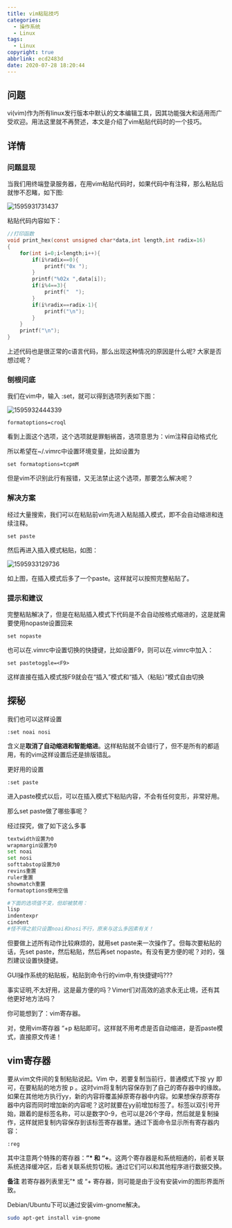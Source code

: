 ```yaml
---
title: vim粘贴技巧
categories:
  - 操作系统
  - Linux
tags:
  - Linux
copyright: true
abbrlink: ecd2483d
date: 2020-07-28 18:20:44
---
```


## 问题

vi(vim)作为所有linux发行版本中默认的文本编辑工具，因其功能强大和适用而广受欢迎。用法这里就不再赘述，本文是介绍了vim粘贴代码时的一个技巧。



<!--more-->

## 详情

### 问题显现

当我们用终端登录服务器，在用vim粘贴代码时，如果代码中有注释，那么粘贴后就惨不忍睹，如下图:

![1595931731437](vim粘贴技巧/1.png)

粘贴代码内容如下：

```c
//打印函数
void print_hex(const unsigned char*data,int length,int radix=16)
{
    for(int i=0;i<length;i++){
        if(i%radix==0){
            printf("0x ");
        }
        printf("%02x ",data[i]);
        if(i%4==3){
            printf("  ");
        }
        if(i%radix==radix-1){
            printf("\n");
        }
    }
    printf("\n");
}
```

上述代码也是很正常的c语言代码，那么出现这种情况的原因是什么呢?  大家是否想过呢？

### 刨根问底

我们在vim中，输入 :set，就可以得到选项列表如下图：

![1595932444339](vim粘贴技巧/2.png)

```
formatoptions=croql
```

看到上面这个选项，这个选项就是罪魁祸首，选项意思为：vim注释自动格式化

所以希望在~/.vimrc中设置环境变量，比如设置为 

```
set formatoptions=tcpmM
```

但是vim不识别此行有报错，又无法禁止这个选项，那要怎么解决呢？

### 解决方案

经过大量搜索，我们可以在粘贴前vim先进入粘贴插入模式，即不会自动缩进和连续注释。

```
set paste
```

然后再进入插入模式粘贴，如图：

![1595933129736](vim粘贴技巧/3.png)

如上图，在插入模式后多了一个paste。这样就可以按照完整粘贴了。

### **提示和建议**

完整粘贴解决了，但是在粘贴插入模式下代码是不会自动按格式缩进的，这是就需要使用nopaste设置回来

```
set nopaste
```

也可以在.vimrc中设置切换的快捷键，比如设置F9，则可以在.vimrc中加入：

```
set pastetoggle=<F9>
```

这样直接在插入模式按F9就会在“插入”模式和“插入（粘贴）”模式自由切换

## 探秘

我们也可以这样设置

```
:set noai nosi 
```


含义是**取消了自动缩进和智能缩进**。这样粘贴就不会错行了，但不是所有的都适用，有的vim这样设置后还是排版错乱。

更好用的设置

```
:set paste 
```

进入paste模式以后，可以在插入模式下粘贴内容，不会有任何变形，非常好用。

那么set  paste做了哪些事呢？

经过探究，做了如下这么多事

```bash
textwidth设置为0
wrapmargin设置为0
set noai
set nosi
softtabstop设置为0
revins重置
ruler重置
showmatch重置
formatoptions使用空值

#下面的选项值不变，但却被禁用：
lisp
indentexpr
cindent
#怪不得之前只设置noai和nosi不行，原来与这么多因素有关！
```

但要做上述所有动作比较麻烦的，就用set  paste来一次操作了。但每次要粘贴的话，先set paste，然后粘贴，然后再set nopaste。有没有更方便的呢？对的，强烈建议设置快捷键。


GUI操作系统的粘贴板，粘贴到命令行的vim中,有快捷键吗???

事实证明,不太好用，这是最方便的吗？Vimer们对高效的追求永无止境，还有其他更好地方法吗？

你可能想到了：vim寄存器。

对，使用vim寄存器 “+p 粘贴即可。这样就不用考虑是否自动缩进，是否paste模式，直接原文传递！

## vim寄存器

要从vim文件间的复制粘贴说起。Vim 中，若要复制当前行，普通模式下按 yy 即可，在要粘贴的地方按 p 。这时vim将复制内容保存到了自己的寄存器中的缘故。如果在其他地方执行yy，新的内容将覆盖掉原寄存器中内容。如果想保存原寄存器中内容而同时增加新的内容呢？这时就要在yy前增加标签了。标签以双引号开始，跟着的是标签名称，可以是数字0-9，也可以是26个字母，然后就是复制操作，这样就把复制内容保存到该标签寄存器里。通过下面命令显示所有寄存器内容：

```
:reg 
```


其中注意两个特殊的寄存器：**”* 和 “+**。这两个寄存器是和系统相通的，前者关联系统选择缓冲区，后者关联系统剪切板。通过它们可以和其他程序进行数据交换。

**备注**
若寄存器列表里无”* 或 “+ 寄存器，则可能是由于没有安装vim的图形界面所致。

Debian/Ubuntu下可以通过安装vim-gnome解决。

```bash
sudo apt-get install vim-gnome 
```








